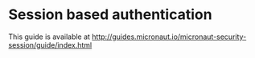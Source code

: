 # Session based authentication #

This guide is available at http://guides.micronaut.io/micronaut-security-session/guide/index.html
